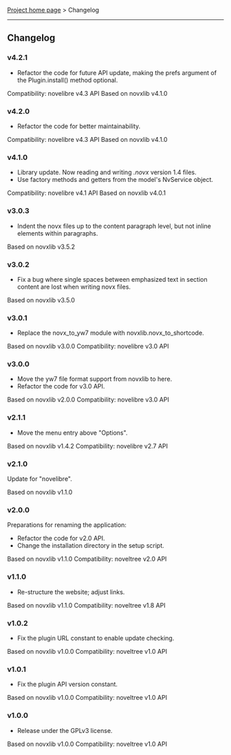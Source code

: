 [Project home page](../) > Changelog

------------------------------------------------------------------------

## Changelog


### v4.2.1

- Refactor the code for future API update,
  making the prefs argument of the Plugin.install() method optional.

Compatibility: novelibre v4.3 API
Based on novxlib v4.1.0

### v4.2.0

- Refactor the code for better maintainability.

Compatibility: novelibre v4.3 API
Based on novxlib v4.1.0

### v4.1.0

- Library update. Now reading and writing *.novx* version 1.4 files.
- Use factory methods and getters from the model's NvService object.

Compatibility: novelibre v4.1 API
Based on novxlib v4.0.1

### v3.0.3

- Indent the novx files up to the content paragraph level, but not inline elements within paragraphs.

Based on novxlib v3.5.2

### v3.0.2

- Fix a bug where single spaces between emphasized text in section content are lost when writing novx files.

Based on novxlib v3.5.0

### v3.0.1

- Replace the novx_to_yw7 module with novxlib.novx_to_shortcode.

Based on novxlib v3.0.0
Compatibility: novelibre v3.0 API

### v3.0.0

- Move the yw7 file format support from novxlib to here.
- Refactor the code for v3.0 API.

Based on novxlib v2.0.0
Compatibility: novelibre v3.0 API

### v2.1.1

- Move the menu entry above "Options".

Based on novxlib v1.4.2
Compatibility: novelibre v2.7 API

### v2.1.0

Update for "novelibre".

Based on novxlib v1.1.0

### v2.0.0

Preparations for renaming the application:
- Refactor the code for v2.0 API.
- Change the installation directory in the setup script.

Based on novxlib v1.1.0
Compatibility: noveltree v2.0 API

### v1.1.0

- Re-structure the website; adjust links.

Based on novxlib v1.1.0
Compatibility: noveltree v1.8 API

### v1.0.2

- Fix the plugin URL constant to enable update checking.

Based on novxlib v1.0.0
Compatibility: noveltree v1.0 API

### v1.0.1

- Fix the plugin API version constant.

Based on novxlib v1.0.0
Compatibility: noveltree v1.0 API

### v1.0.0

- Release under the GPLv3 license.

Based on novxlib v1.0.0
Compatibility: noveltree v1.0 API
